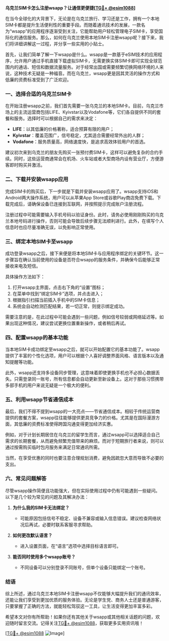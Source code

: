 **乌克兰SIM卡怎么注册wsapp？让通信更便捷[[TG💪+ @esim1088](https://t.me/s/esim1088)]**

在当今全球化的大背景下，无论是在乌克兰旅行、学习还是工作，拥有一个本地SIM卡都是提升生活便利性的重要手段。而随着通讯技术的发展，一款名为“wsapp”的应用程序逐渐受到关注，它能帮助用户轻松管理电子SIM卡，享受国际化的通信服务。那么，如何在乌克兰使用本地SIM卡注册wsapp呢？接下来，我们将详细讲解这一过程，并分享一些实用的小贴士。

首先，让我们简单了解一下wsapp是什么。wsapp是一款基于eSIM技术的应用程序，允许用户通过手机直接下载虚拟SIM卡，无需更换实体SIM卡即可实现全球范围内的通话、短信和数据流量服务。对于经常出国或需要频繁切换网络环境的人来说，这种技术无疑是一种福音。而在乌克兰，wsapp更是因其灵活的操作方式和低廉的资费标准受到了广泛欢迎。

### 一、选择合适的乌克兰SIM卡

在开始注册wsapp之前，我们首先需要一张乌克兰的本地SIM卡。目前，乌克兰市场上的主流运营商包括LIFE、Kyivstar以及Vodafone等，它们各自提供不同的套餐和服务。选择时可以根据自己的需求来决定：

- **LIFE**：以其低廉的价格著称，适合预算有限的用户；
- **Kyivstar**：覆盖范围广，信号稳定，尤其适合需要经常外出的人群；
- **Vodafone**：服务质量高，网络速度快，是追求高效体验用户的首选。

建议初次来到乌克兰的朋友先购买一张预付费SIM卡，这样可以避免复杂的合约手续。同时，这些运营商通常会在机场、火车站或者大型商场内设有营业厅，方便游客即时购买并激活。

### 二、下载并安装wsapp应用

完成SIM卡的购买后，下一步就是下载并安装wsapp应用了。wsapp支持iOS和Android两大操作系统，用户可以从苹果App Store或谷歌Play商店免费下载。下载完成后，请确保设备已连接到互联网，并按照提示完成账户注册流程。

注册过程中可能需要输入手机号码以验证身份。此时，请务必使用刚刚购买的乌克兰本地号码进行操作，否则可能会导致后续步骤无法顺利进行。此外，在填写个人信息时也应尽量准确无误，以免影响正常使用。

### 三、绑定本地SIM卡至wsapp

成功登录wsapp之后，接下来便是将本地SIM卡与应用程序绑定的关键环节。这一步骤旨在确认当前使用的设备是否符合wsapp的服务条件，并确保今后能够正常接收来电及短信。

具体操作方法如下：
1. 打开wsapp主界面，点击右下角的“设置”图标；
2. 在菜单中找到“绑定SIM卡”选项，并点击进入；
3. 根据指引扫描当前插入手机中的SIM卡信息；
4. 系统会自动检测匹配结果，若一切正常，则提示绑定成功。

需要注意的是，在此过程中可能会遇到一些问题，例如信号较弱或网络延迟等。如果出现这种情况，建议尝试更换位置重新操作，或者稍后再试。

### 四、配置wsapp的基本功能

当本地SIM卡成功绑定至wsapp之后，就可以开始配置它的基本功能了。wsapp提供了丰富的个性化选项，用户可以根据个人喜好调整界面风格、语言版本以及通知提醒等功能。

此外，wsapp还支持多设备同步管理，这意味着即使更换手机也不必担心数据丢失。只需登录同一账号，所有信息都会自动更新至新设备上。这对于那些习惯携带多部手机的用户来说无疑是一个极大的便利。

### 五、利用wsapp节省通信成本

最后，我们不得不提到wsapp的一大亮点——节省通信成本。相较于传统运营商提供的套餐方案，wsapp往往能够提供更具竞争力的价格。尤其是在国际漫游方面，其低廉的资费标准使得跨国沟通变得更加经济实惠。

例如，对于计划长期居住在乌克兰的留学生而言，通过wsapp可以选择适合自己需求的长期套餐，从而避免频繁充值带来的麻烦。而对于短期旅行者来说，则可以通过按需购买临时包月服务来满足日常通讯所需。

当然，在享受优惠的同时也要注意合理规划消费，避免因疏忽大意而导致不必要的支出。

### 六、常见问题解答

尽管wsapp操作简便且功能强大，但在实际使用过程中仍有可能遇到一些疑问。以下是几个较为常见的问题及其解决办法：

1. **为什么我的SIM卡无法绑定？**
   - 可能原因包括信号不稳定、设备不兼容或输入信息错误。建议检查网络状况后再试，必要时联系客服寻求帮助。

2. **如何更改默认语言？**
   - 进入设置页面，在“语言”选项中选择目标语言即可。

3. **能否同时使用多个wsapp账号？**
   - 不同设备可以分别登录不同账号，但单个设备只能绑定一个账号。

### 结语

综上所述，通过乌克兰本地SIM卡注册wsapp不仅能够大幅提升我们的通讯效率，还能让我们享受到更加优质的服务体验。无论是学生党、商务人士还是普通游客，只要掌握了正确的方法，就能轻松驾驭这一工具，让生活变得更加丰富多彩。

希望本文对你有所帮助！如果你还有其他关于wsapp或其他相关话题的问题，欢迎随时留言交流。记得关注[TG💪+ @esim1088](https://t.me/s/esim1088)，获取更多实用资讯哦！

[[TG💪+ @esim1088](https://t.me/s/esim1088) ![Image](https://i.postimg.cc/4NQfJmqS/Snipaste-2025-05-13-00-14-12.png)]